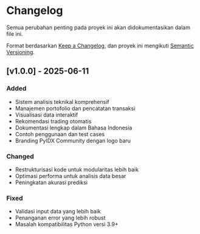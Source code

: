 # Changelog

Semua perubahan penting pada proyek ini akan didokumentasikan dalam file ini.

Format berdasarkan [Keep a Changelog](https://keepachangelog.com/en/1.0.0/),
dan proyek ini mengikuti [Semantic Versioning](https://semver.org/spec/v2.0.0.html).

## [v1.0.0] - 2025-06-11

### Added
- Sistem analisis teknikal komprehensif
- Manajemen portofolio dan pencatatan transaksi
- Visualisasi data interaktif
- Rekomendasi trading otomatis
- Dokumentasi lengkap dalam Bahasa Indonesia
- Contoh penggunaan dan test cases
- Branding PyIDX Community dengan logo baru

### Changed
- Restrukturisasi kode untuk modularitas lebih baik
- Optimasi performa untuk analisis data besar
- Peningkatan akurasi prediksi

### Fixed
- Validasi input data yang lebih baik
- Penanganan error yang lebih robust
- Masalah kompatibilitas Python versi 3.9+
